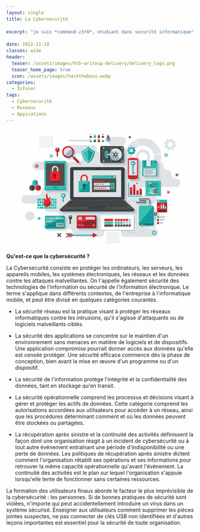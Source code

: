 ```yaml
---
layout: single
title: La Cybersecurité

excerpt: "je suis *command-z3r0*, etudiant dans securité informatique"

date: 2022-11-10
classes: wide
header:
  teaser: /assets/images/htb-writeup-delivery/delivery_logo.png
  teaser_home_page: true
  icon: /assets/images/hacktheboxx.webp
categories:
  - Infosec
tags:  
  - Cybersecurité
  - Reseaux
  - Appications
---
```


![](/assets/images/htb-writeup-delivery/secu.jpg)



**Qu'est-ce que la cybersécurité ?**

La Cybersecurité consiste en protéger les ordinateurs, les serveurs, les appareils mobiles, les systèmes électroniques, les réseaux et les données contre les attaques malveillantes. On l'appelle également sécurité des technologies de l'information ou sécurité de l'information électronique. Le terme s'applique dans différents contextes, de l'entreprise à l'informatique mobile, et peut être divisé en quelques catégories courantes.

- La sécurité réseau est la pratique visant à protéger les réseaux informatiques contre les intrusions, qu'il s'agisse d'attaquants ou de logiciels malveillants ciblés.

- La sécurité des applications se concentre sur le maintien d'un environnement sans menaces en matière de logiciels et de dispositifs. Une application compromise pourrait donner accès aux données qu'elle est censée protéger. Une sécurité efficace commence dès la phase de conception, bien avant la mise en œuvre d'un programme ou d'un dispositif.

- La sécurité de l'information protège l'intégrité et la confidentialité des données, tant en stockage qu'en transit.

- La sécurité opérationnelle comprend les processus et décisions visant à gérer et protéger les actifs de données. Cette catégorie comprend les autorisations accordées aux utilisateurs pour accéder à un réseau, ainsi que les procédures déterminant comment et où les données peuvent être stockées ou partagées.

- La récupération après sinistre et la continuité des activités définissent la façon dont une organisation réagit à un incident de cybersécurité ou à tout autre événement entraînant une période d'indisponibilité ou une perte de données. Les politiques de récupération après sinistre dictent comment l'organisation rétablit ses opérations et ses informations pour retrouver la même capacité opérationnelle qu'avant l'événement. La continuité des activités est le plan sur lequel l'organisation s'appuie lorsqu'elle tente de fonctionner sans certaines ressources.

La formation des utilisateurs finaux aborde le facteur le plus imprévisible de la cybersécurité : les personnes. Si de bonnes pratiques de sécurité sont violées, n'importe qui peut accidentellement introduire un virus dans un système sécurisé. Enseigner aux utilisateurs comment supprimer les pièces jointes suspectes, ne pas connecter de clés USB non identifiées et d'autres leçons importantes est essentiel pour la sécurité de toute organisation.



